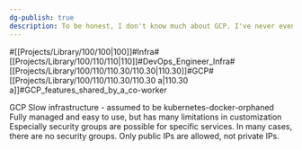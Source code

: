 ```yaml
---
dg-publish: true
description: To be honest, I don't know much about GCP. I've never even seen the console, so I'm writing down what I've heard from others about Google Cloud Platform.
---
```

#[[Projects/Library/100/100\|100]]#Infra#[[Projects/Library/100/110/110\|110]]#DevOps_Engineer_Infra#[[Projects/Library/100/110/110.30/110.30\|110.30]]#GCP#[[Projects/Library/100/110/110.30/110.30 a\|110.30 a]]#GCP_features_shared_by_a_co-worker

GCP
Slow infrastructure - assumed to be kubernetes-docker-orphaned
Fully managed and easy to use, but has many limitations in customization
Especially security groups are possible for specific services. In many cases, there are no security groups.
Only public IPs are allowed, not private IPs.
